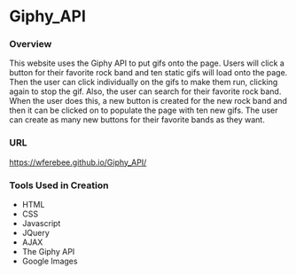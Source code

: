 # Giphy_API

### Overview
  This website uses the Giphy API to put gifs onto the page. Users will click a button for their favorite rock band and ten static gifs will load onto the page. Then the user can click individually on the gifs to make them run, clicking again to stop the gif.
  Also, the user can search for their favorite rock band. When the user does this, a new button is created for the new rock band and then it can be clicked on to populate the page with ten new gifs.
  The user can create as many new buttons for their favorite bands as they want.
  
  ### URL
  https://wferebee.github.io/Giphy_API/
  
  ### Tools Used in Creation
  * HTML
  * CSS
  * Javascript
  * JQuery
  * AJAX
  * The Giphy API
  * Google Images
